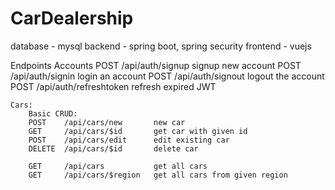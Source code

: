 # CarDealership

database - mysql
backend - spring boot, spring security
frontend - vuejs

Endpoints
	Accounts
		POST	/api/auth/signup		signup new account
		POST	/api/auth/signin		login an account
		POST	/api/auth/signout		logout the account
		POST	/api/auth/refreshtoken	refresh expired JWT

	Cars:
		Basic CRUD:
		POST	/api/cars/new		new car
		GET		/api/cars/$id		get car with given id
		POST	/api/cars/edit 		edit existing car
		DELETE  /api/cars/$id		delete car

		GET		/api/cars			get all cars
		GET		/api/cars/$region	get all cars from given region